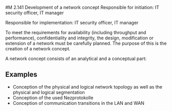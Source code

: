 #M 2.141 Development of a network concept
Responsible for initiation: IT security officer, IT manager

Responsible for implementation: IT security officer, IT manager

To meet the requirements for availability (including throughput and performance), confidentiality and integrity, the design, modification or extension of a network must be carefully planned. The purpose of this is the creation of a network concept.

A network concept consists of an analytical and a conceptual part:



## Examples 
* Conception of the physical and logical network topology as well as the physical and logical segmentation
* Conception of the used Nezprotokolle
* Conception of communication transitions in the LAN and WAN




